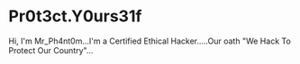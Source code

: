 # Pr0t3ct.Y0urs31f
Hi, I'm Mr_Ph4nt0m...I'm a  Certified Ethical Hacker.....Our oath "We Hack To Protect Our Country"...
